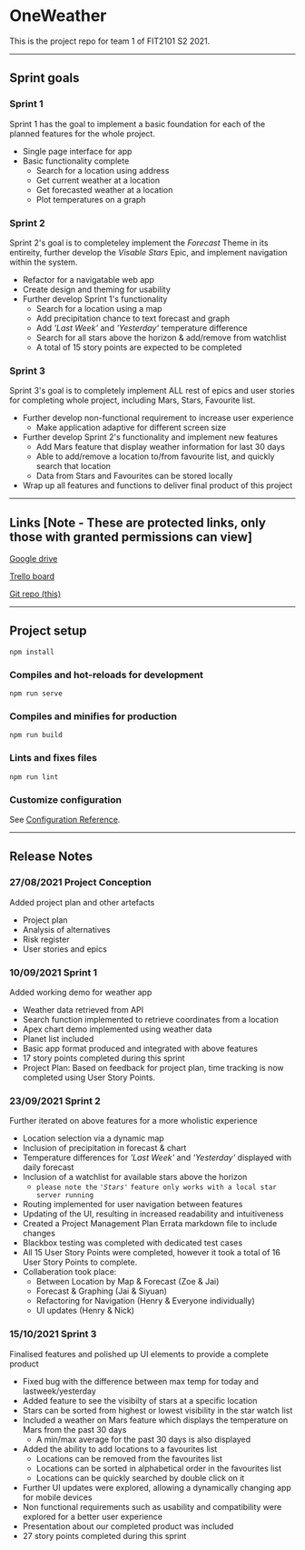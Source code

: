 # OneWeather

This is the project repo for team 1 of FIT2101 S2 2021.

---
## Sprint goals

### Sprint 1
Sprint 1 has the goal to implement a basic foundation for each of the planned features for the whole project.
- Single page interface for app
- Basic functionality complete
    - Search for a location using address
    - Get current weather at a location
    - Get forecasted weather at a location
    - Plot temperatures on a graph

### Sprint 2
Sprint 2's goal is to completeley implement the *Forecast* Theme in its entireity, further develop the *Visable Stars* Epic, and implement navigation within the system.
- Refactor for a navigatable web app
- Create design and theming for usability
- Further develop Sprint 1's functionality
    - Search for a location using a map
    - Add precipitation chance to text forecast and graph
    - Add *'Last Week'* and *'Yesterday'* temperature difference
    - Search for all stars above the horizon & add/remove from watchlist
    - A total of 15 story points are expected to be completed

### Sprint 3
Sprint 3's goal is to completely implement ALL rest of epics and user stories for completing whole project, including Mars, Stars, Favourite list.
- Further develop non-functional requirement to increase user experience
    - Make application adaptive for different screen size
- Further develop Sprint 2's functionality and implement new features
    - Add Mars feature that display weather information for last 30 days
    - Able to add/remove a location to/from favourite list, and quickly search that location
    - Data from Stars and Favourites can be stored locally
- Wrap up all features and functions to deliver final product of this project
---
## Links [Note - These are protected links, only those with granted permissions can view]

[Google drive](https://drive.google.com/drive/u/1/folders/0AE06mPfab3N6Uk9PVA)

[Trello board](https://trello.com/b/bZ4LVjBQ/oneweather)

[Git repo (this)](https://git.infotech.monash.edu/fit2101-s2-2021-projects/jcla0016)

---
## Project setup
```
npm install
```

### Compiles and hot-reloads for development
```
npm run serve
```

### Compiles and minifies for production
```
npm run build
```

### Lints and fixes files
```
npm run lint
```

### Customize configuration
See [Configuration Reference](https://cli.vuejs.org/config/).

---
## Release Notes

### 27/08/2021 Project Conception
Added project plan and other artefacts
- Project plan
- Analysis of alternatives
- Risk register
- User stories and epics

### 10/09/2021 Sprint 1
Added working demo for weather app
- Weather data retrieved from API
- Search function implemented to retrieve coordinates from a location
- Apex chart demo implemented using weather data
- Planet list included
- Basic app format produced and integrated with above features
- 17 story points completed during this sprint
- Project Plan: Based on feedback for project plan, time tracking is now completed using User Story Points.

### 23/09/2021 Sprint 2
Further iterated on above features for a more wholistic experience
- Location selection via a dynamic map
- Inclusion of precipitation in forecast & chart
- Temperature differences for *'Last Week'* and *'Yesterday'* displayed with daily forecast
- Inclusion of a watchlist for available stars above the horizon
    - `please note the` *`'Stars'`* `feature only works with a local star server running`
- Routing implemented for user navigation between features
- Updating of the UI, resulting in increased readability and intuitiveness
- Created a Project Management Plan Errata markdown file to include changes 
- Blackbox testing was completed with dedicated test cases
- All 15 User Story Points were completed, however it took a total of 16 User Story Points to complete.
- Collaberation took place:
    - Between Location by Map & Forecast (Zoe & Jai)
    - Forecast & Graphing (Jai & Siyuan)
    - Refactoring for Navigation (Henry & Everyone individually)
    - UI updates (Henry & Nick)

### 15/10/2021 Sprint 3
Finalised features and polished up UI elements to provide a complete product
- Fixed bug with the difference between max temp for today and lastweek/yesterday
- Added feature to see the visibilty of stars at a specific location
- Stars can be sorted from highest or lowest visibility in the star watch list
- Included a weather on Mars feature which displays the temperature on Mars from the past 30 days
	- A min/max average for the past 30 days is also displayed
- Added the ability to add locations to a favourites list
	- Locations can be removed from the favourites list
	- Locations can be sorted in alphabetical order in the favourites list
    - Locations can be quickly searched by double click on it
- Further UI updates were explored, allowing a dynamically changing app for mobile devices
- Non functional requirements such as usability and compatibility were explored for a better user experience
- Presentation about our completed product was included
- 27 story points completed during this sprint
